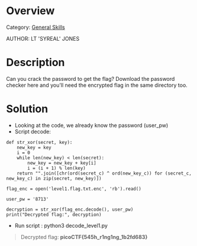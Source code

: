 # Overview 
Category: [General Skills]()

AUTHOR: LT 'SYREAL' JONES

# Description
Can you crack the password to get the flag?
Download the password checker here and you'll need the encrypted flag in the same directory too.

# Solution
- Looking at the code, we already know the password (user_pw)
- Script decode:
```
def str_xor(secret, key):
    new_key = key
    i = 0
    while len(new_key) < len(secret):
        new_key = new_key + key[i]
        i = (i + 1) % len(key)
    return "".join([chr(ord(secret_c) ^ ord(new_key_c)) for (secret_c, new_key_c) in zip(secret, new_key)])

flag_enc = open('level1.flag.txt.enc', 'rb').read()

user_pw = '8713'

decryption = str_xor(flag_enc.decode(), user_pw)
print("Decrypted flag:", decryption)
```
- Run script : python3 decode_level1.py 
>Decrypted flag: **picoCTF{545h_r1ng1ng_1b2fd683}**

